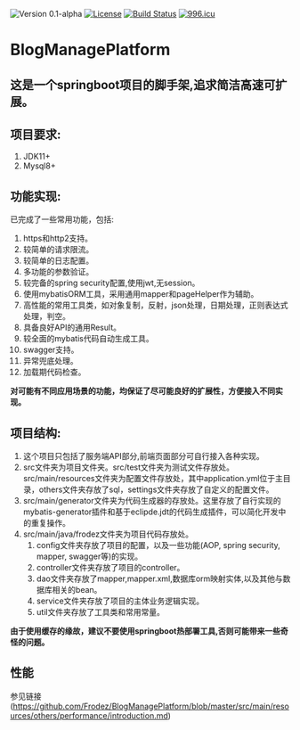 ![Version 0.1-alpha](https://img.shields.io/github/tag-pre/Frodez/BlogManagePlatform.svg)
[![License](https://img.shields.io/badge/license-apache-blue.svg)](https://github.com/Frodez/BlogManagePlatform/blob/master/LICENSE)
[![Build Status](https://travis-ci.com/Frodez/BlogManagePlatform.svg)](https://travis-ci.org/Frodez/BlogManagePlatform)
[![996.icu](https://img.shields.io/badge/link-996.icu-red.svg)](https://996.icu)
# BlogManagePlatform  
## 这是一个springboot项目的脚手架,追求简洁高速可扩展。  

## 项目要求:
1. JDK11+
2. Mysql8+

## 功能实现:
已完成了一些常用功能，包括:
1. https和http2支持。
2. 较简单的请求限流。
3. 较简单的日志配置。
4. 多功能的参数验证。
5. 较完备的spring security配置,使用jwt,无session。
6. 使用mybatisORM工具，采用通用mapper和pageHelper作为辅助。
7. 高性能的常用工具类，如对象复制，反射，json处理，日期处理，正则表达式处理，判空。
8. 具备良好API的通用Result。
9. 较全面的mybatis代码自动生成工具。
10. swagger支持。
11. 异常兜底处理。  
12. 加载期代码检查。  

**对可能有不同应用场景的功能，均保证了尽可能良好的扩展性，方便接入不同实现。**  

## 项目结构:
1. 这个项目只包括了服务端API部分,前端页面部分可自行接入各种实现。
2. src文件夹为项目文件夹。src/test文件夹为测试文件存放处。src/main/resources文件夹为配置文件存放处，其中application.yml位于主目录，others文件夹存放了sql，settings文件夹存放了自定义的配置文件。
3. src/main/generator文件夹为代码生成器的存放处。这里存放了自行实现的mybatis-generator插件和基于eclipde.jdt的代码生成插件，可以简化开发中的重复操作。
4. src/main/java/frodez文件夹为项目代码存放处。 
    1. config文件夹存放了项目的配置，以及一些功能(AOP, spring security, mapper, swagger等)的实现。 
    2. controller文件夹存放了项目的controller。 
    3. dao文件夹存放了mapper,mapper.xml,数据库orm映射实体,以及其他与数据库相关的bean。 
    4. service文件夹存放了项目的主体业务逻辑实现。 
    5. util文件夹存放了工具类和常用常量。 

**由于使用缓存的缘故，建议不要使用springboot热部署工具,否则可能带来一些奇怪的问题。** 

## 性能
参见链接(https://github.com/Frodez/BlogManagePlatform/blob/master/src/main/resources/others/performance/introduction.md)
